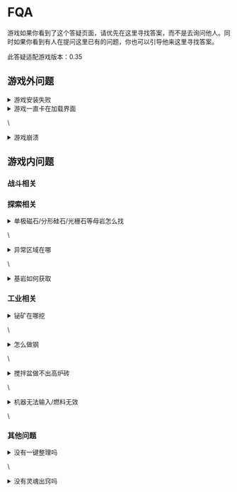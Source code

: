 # FQA

游戏如果你看到了这个答疑页面，请优先在这里寻找答案，而不是去询问他人。同时如果你看到有人在提问这里已有的问题，你也可以引导他来这里寻找答案。

此答疑适配游戏版本：0.35

## 游戏外问题

<details>

<summary>游戏安装失败</summary>

\
首先注意安装方式，截至本回答编辑时间，所有版本都使用安装包格式，直接拖入启动器窗口或在启动器内寻找 **安装整合包** 字样即可安装，无需解压

若安装方式没有问题则一般由网络问题引起，建议尝试更换网络/使用VPN/更换启动器。绝大多数情况下都可以解决

</details>

<details>

<summary>游戏一直卡在加载界面</summary>

\
尝试去 [官网](https://www.minecraft.net/zh-hans/login) 重新登录或重启电脑，具体原因不明，推测是JVM的调用问题。如果都无效可以多等一会，一般最多五分钟左右可以加载出游戏窗口

</details>

\\

<details>

<summary>游戏崩溃</summary>

\
优先将报错上传至 [报错网站](https://mclo.gs/) ，然后将链接提交给任意制作组成员，可以的话请附上崩溃时的操作情况

</details>

## 游戏内问题

### 战斗相关

### 探索相关

<details>

<summary>单极磁石/分形硅石/光栅石等母岩怎么找</summary>

\
各类母岩都在地下，建议使用矿机挖掘。后两者使用xaero世界地图的洞穴模式很容易就能找到。查询jei获取更多信息

</details>

\\

<details>

<summary>异常区域在哪</summary>

需要五级火箭前往人马座电离冻土星，前期是无法使用相关高效配方的。使用自然指南针可以方便的找到具体位置

</details>

\\

<details>

<summary>基岩如何获取</summary>

基岩需要使用虚空结晶制作的匠魂工具挖掘，对应特性名为 **虚空**\
\
\&#xNAN;_tips : jei 可以搜中文来查找对应特性的匠魂材料_

</details>

### 工业相关

<details>

<summary>铋矿在哪挖</summary>

\
这是虚拟矿脉，需要使用机械动力矿物钻井或沉浸工程的斗轮式挖掘机。前者矿脉名硫化铁矿脉，后者富辉铋矿脉\\

</details>

\\

<details>

<summary>怎么做钢</summary>

\
mek配方被锁到第二章了，前期使用沉浸高炉炼钢

</details>

\\

<details>

<summary>搅拌盆做不出高炉砖</summary>

\
搅拌盆需要用列表过滤器/属性过滤器过滤产物才能控制产出配方，机械动力其他生产方块同理

</details>

\\

<details>

<summary>机器无法输入/燃料无效</summary>

\
首先检查管道输入是否调为抽取（PIPEZ、MEK扳手shift右键，CYCLIC扳手直接右键），其次检查机器是否正确以及是否配置输入输出面，如果都正常可能由掉配方引起，执行`/reload`指令\
\
燃料无效也由掉配方引起，执行`/reload`指令

</details>

\\

### 其他问题

<details>

<summary>没有一键整理吗</summary>

默认键位shift+r，如果有冲突r+c调出配置页面自行修改

</details>

\\

<details>

<summary>没有灵魂出窍吗</summary>

默认未配置键位，需要的x+c调出配置页面自行修改

</details>
